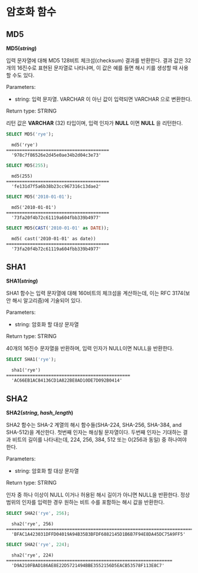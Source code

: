 암호화 함수
===========

MD5
---

**MD5(*string*)**

입력 문자열에 대해 MD5 128비트 체크섬(checksum) 결과를 반환한다. 결과 값은 32개의 16진수로 표현된 문자열로 나타나며, 이 값은 예를 들면 해시 키를 생성할 때 사용할 수도 있다.

Parameters:
- string: 입력 문자열. VARCHAR 이 아닌 값이 입력되면 VARCHAR 으로 변환한다.

Return type:	STRING

리턴 값은 **VARCHAR** (32) 타입이며, 입력 인자가 **NULL** 이면 **NULL** 을 리턴한다.

``` sql
SELECT MD5('rye');
```
```
  md5('rye')                           
=======================================
  '978c7f86526e2d45e0ae34b2d04c3e73'   
```
``` sql
SELECT MD5(255);
```
```
  md5(255)                             
=======================================
  'fe131d7f5a6b38b23cc967316c13dae2'   
```
``` sql
SELECT MD5('2010-01-01');
```
```
  md5('2010-01-01')                    
=======================================
  '73fa20f4b72c61119a604fbb339b4977'   
```
``` sql
SELECT MD5(CAST('2010-01-01' as DATE));
```
```
  md5( cast('2010-01-01' as date))     
=======================================
  '73fa20f4b72c61119a604fbb339b4977'   
```

SHA1
----

**SHA1(*string*)**

SHA1 함수는 입력 문자열에 대해 160비트의 체크섬을 계산하는데, 이는 RFC 3174(보안 해시 알고리즘)에 기술되어 있다.

Parameters:
- string: 암호화 할 대상 문자열

Return type:	STRING

40개의 16진수 문자열을 반환하며, 입력 인자가 NULL이면 NULL을 반환한다.

``` sql
SELECT SHA1('rye');
```
```
  sha1('rye')                                  
===============================================
  'AC66EB1AC84136CD1A822BE8AD10DE7D092B0414'   
```

SHA2
----

**SHA2(*string*, *hash_length*)**

SHA2 함수는 SHA-2 계열의 해시 함수들(SHA-224, SHA-256, SHA-384, and SHA-512)을 계산한다. 첫번째 인자는 해싱될 문자열이다. 두번째 인자는 기대하는 결과 비트의 길이를 나타내는데, 224, 256, 384, 512 또는 0(256과 동일) 중 하나여야 한다.

Parameters:
- string: 암호화 할 대상 문자열

Return type:	STRING

인자 중 하나 이상이 NULL 이거나 허용된 해시 길이가 아니면 NULL을 반환한다. 정상 범위의 인자를 입력한 경우 원하는 비트 수를 포함하는 해시 값을 반환한다.

``` sql
SELECT SHA2('rye', 256);
```
```
  sha2('rye', 256)                                                     
=======================================================================
  'BFAC1A423031DFFD04019A94B35B3BFDF6882145D1B6B7F94E8DA45DC75A9FF5'   
```
``` sql
SELECT SHA2('rye', 224);
```
```
  sha2('rye', 224)                                             
===============================================================
  'D9A210FBAD186AE8E22D5721494BBE3552156D5EACB53578F113E8C7'   
```
